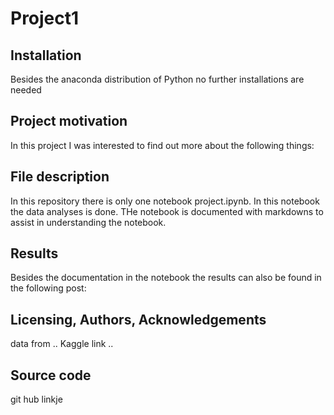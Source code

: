 # Project1

## Installation
Besides the anaconda distribution of Python no further installations are needed

## Project motivation
In this project I was interested to find out more about the following things:

## File description
In this repository there is only one notebook project.ipynb. 
In this notebook the data analyses is done. 
THe notebook is documented with markdowns to assist in understanding the notebook.

## Results
Besides the documentation in the notebook the results can also be found in the following post:

## Licensing, Authors, Acknowledgements
data from .. Kaggle link ..

## Source code
git hub linkje
